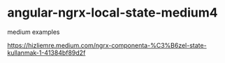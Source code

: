 # angular-ngrx-local-state-medium4

medium examples

https://hizliemre.medium.com/ngrx-componenta-%C3%B6zel-state-kullanmak-1-41384bf89d2f
